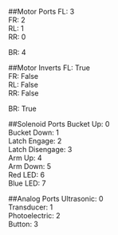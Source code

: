 ##Motor Ports
FL: 3  
FR: 2  
RL: 1  
RR: 0  

BR: 4  

##Motor Inverts
FL: True  
FR: False  
RL: False  
RR: False  

BR: True  

##Solenoid Ports
Bucket Up: 0  
Bucket Down: 1  
Latch Engage: 2  
Latch Disengage: 3  
Arm Up: 4  
Arm Down: 5  
Red LED: 6  
Blue LED: 7  

##Analog Ports
Ultrasonic: 0  
Transducer: 1  
Photoelectric: 2  
Button: 3  
